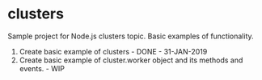 # clusters
Sample project for Node.js clusters topic. Basic examples of functionality.

1. Create basic example of clusters - DONE - 31-JAN-2019
2. Create basic example of cluster.worker object and its methods and events. - WIP